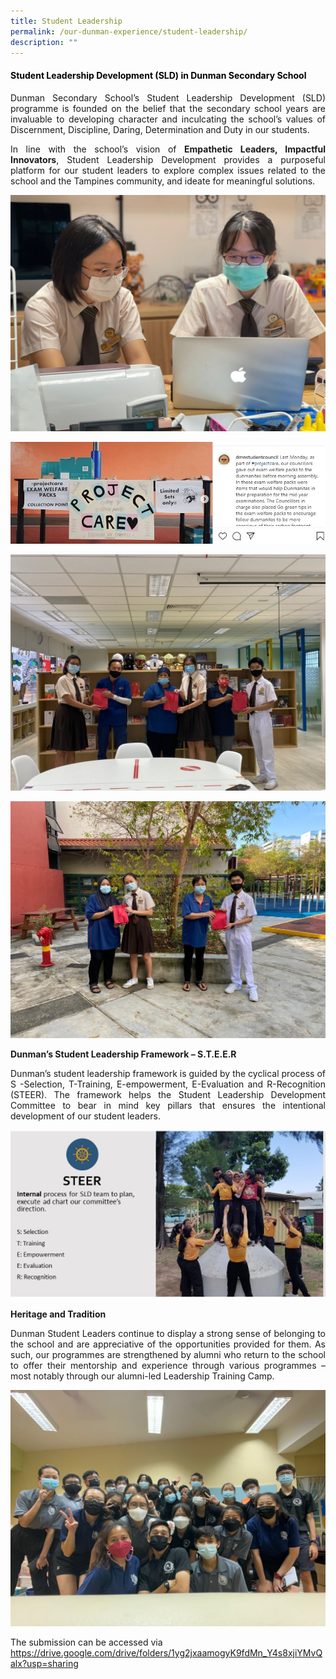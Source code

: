 ```yaml
---
title: Student Leadership
permalink: /our-dunman-experience/student-leadership/
description: ""
---
```

#### <span style="color: black"> <b>Student Leadership Development (SLD) in Dunman Secondary School</b> </span>

<p style="text-align: justify;">Dunman Secondary School’s Student Leadership Development (SLD) programme is founded on the belief that the secondary school years are invaluable to developing character and inculcating the school’s values of Discernment, Discipline, Daring, Determination and Duty in our students.</p>

<p style="text-align: justify;">In line with the school’s vision of&nbsp;<b>Empathetic Leaders, Impactful Innovators</b>, Student Leadership Development provides a purposeful platform for our student leaders to explore complex issues related to the school and the Tampines community, and ideate for meaningful solutions.</p>

![](/images/Our%20Special%20Programmes/Student%20Leadership/Photo%201_Student%20leaders.jpeg)

![](/images/Our%20Special%20Programmes/Student%20Leadership/Photo%202_Project%20a.jpg)

![](/images/Our%20Special%20Programmes/Student%20Leadership/Photo%203_Project%20b.jpg)

![](/images/Our%20Special%20Programmes/Student%20Leadership/Photo%204_Project%20c.jpg)

**Dunman’s Student Leadership Framework – S.T.E.E.R**

<p style="text-align: justify;">Dunman’s student leadership framework is guided by the cyclical process of S -Selection, T-Training, E-empowerment, E-Evaluation and R-Recognition (STEER). The framework helps the Student Leadership Development Committee to bear in mind key pillars that ensures the intentional development of our student leaders.</p>

![](/images/Our%20Special%20Programmes/Student%20Leadership/Photo%205_STEER.jpg)

**Heritage and Tradition**

<p style="text-align: justify;">Dunman Student Leaders continue to display a strong sense of belonging to the school and are appreciative of the opportunities provided for them. As such, our programmes are strengthened by alumni who return to the school to offer their mentorship and experience through various programmes – most notably through our alumni-led Leadership Training Camp.</p>

![](/images/Our%20Special%20Programmes/Student%20Leadership/Photo%206_LTC%20Alumni.jpg)

The submission can be accessed via https://drive.google.com/drive/folders/1yg2jxaamogyK9fdMn_Y4s8xjiYMvQalx?usp=sharing